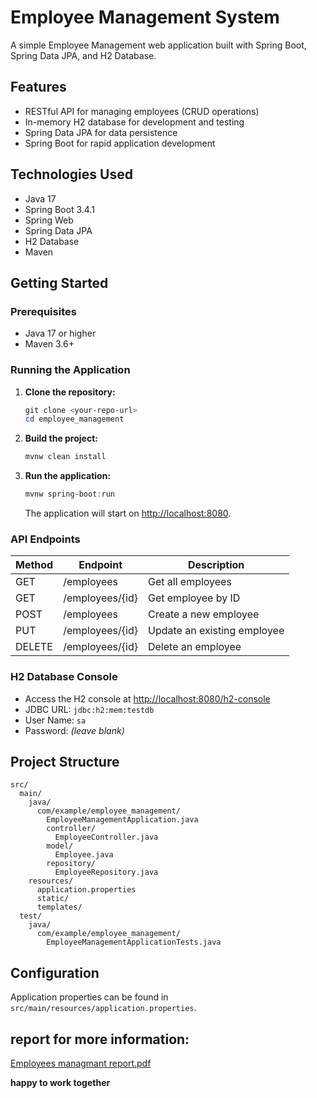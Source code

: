 # Employee Management System

A simple Employee Management web application built with Spring Boot, Spring Data JPA, and H2 Database.

## Features

- RESTful API for managing employees (CRUD operations)
- In-memory H2 database for development and testing
- Spring Data JPA for data persistence
- Spring Boot for rapid application development

## Technologies Used

- Java 17
- Spring Boot 3.4.1
- Spring Web
- Spring Data JPA
- H2 Database
- Maven

## Getting Started

### Prerequisites

- Java 17 or higher
- Maven 3.6+

### Running the Application

1. **Clone the repository:**
   ```powershell
   git clone <your-repo-url>
   cd employee_management
   ```

2. **Build the project:**
   ```powershell
   mvnw clean install
   ```

3. **Run the application:**
   ```powershell
   mvnw spring-boot:run
   ```

   The application will start on [http://localhost:8080](http://localhost:8080).

### API Endpoints

| Method | Endpoint           | Description                |
|--------|--------------------|----------------------------|
| GET    | /employees         | Get all employees          |
| GET    | /employees/{id}    | Get employee by ID         |
| POST   | /employees         | Create a new employee      |
| PUT    | /employees/{id}    | Update an existing employee|
| DELETE | /employees/{id}    | Delete an employee         |

### H2 Database Console

- Access the H2 console at [http://localhost:8080/h2-console](http://localhost:8080/h2-console)
- JDBC URL: `jdbc:h2:mem:testdb`
- User Name: `sa`
- Password: *(leave blank)*

## Project Structure

```
src/
  main/
    java/
      com/example/employee_management/
        EmployeeManagementApplication.java
        controller/
          EmployeeController.java
        model/
          Employee.java
        repository/
          EmployeeRepository.java
    resources/
      application.properties
      static/
      templates/
  test/
    java/
      com/example/employee_management/
        EmployeeManagementApplicationTests.java
```

## Configuration

Application properties can be found in `src/main/resources/application.properties`.

## report for more information:

[Employees managmant report.pdf](https://github.com/user-attachments/files/21040399/Employees.managmant.report.pdf)


**happy to work together**
